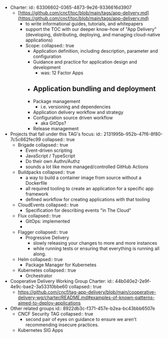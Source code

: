 - Charter:
  id:: 63306602-0365-4873-9e26-9336616d3907
	- [https://github.com/cncf/toc/blob/main/tags/app-delivery.md](https://github.com/cncf/toc/blob/main/tags/app-delivery.md)
		- to write informational guides, tutorials, and whitepapers
		- support the TOC with our deeper know-how of "App Delivery" (developing, distributing, deploying, and managing cloud-native applications)
		- Scope:
		  collapsed:: true
			- Application definition, including description, parameter and configuration
			- Guidance and practice for application design and development
				- was: 12 Factor Apps
			- Application bundling and deployment
				-
			- Package management
				- i.e. versioning and dependencies
			- Application delivery workflow and strategy
			- Configuration source driven workflow
				- aka GitOps?
			- Release management
- Projects that fall under this TAG's focus:
  id:: 2131995b-952b-47f6-8f80-7c5c662fec99
  collapsed:: true
	- Brigade
	  collapsed:: true
		- Event-driven scripting
		- JavaScript / TypeScript
		- Do their own Authn/Authz
		- sounds a lot like more managed/controlled GitHub Actions
	- Buildpacks
	  collapsed:: true
		- a way to build a container image from source without a Dockerfile
		- all required tooling to create an application for a specific app framework
		- defined workflow for creating applications with that tooling
	- CloudEvents
	  collapsed:: true
		- Specification for describing events "in The Cloud"
	- Flux
	  collapsed:: true
		- GitOps: implemented
		-
	- Flagger
	  collapsed:: true
		- Progressive Delivery
			- slowly releasing your changes to more and more instances
			- while running tests or ensuring that everything is running all along.
	- Helm
	  collapsed:: true
		- Package Manager for Kubernetes
	- Kubernetes
	  collapsed:: true
		- Orchestrator
- Cooperative Delivery Working Group Charter:
  id:: 44b040e2-2e9f-4e9c-bae2-3a53310bbe60
  collapsed:: true
	- https://github.com/cncf/tag-app-delivery/blob/main/cooperative-delivery-wg/charter/README.md#examples-of-known-patterns-aimed-to-deploy-applications
- Other related groups
  id:: 8922db3c-f371-457e-b2ea-bc43bbb6507e
	- CNCF Security TAG
	  collapsed:: true
		- second pair of eyes on guidance to ensure we aren't recommending insecure practices.
	- Kubernetes SIG Apps
